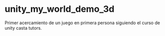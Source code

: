 # unity_my_world_demo_3d
Primer acercamiento de un juego en primera persona siguiendo el curso de unity casta tutors.
